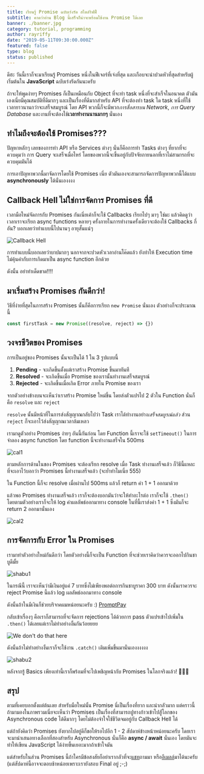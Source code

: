 ```yaml
---
title: เรียนรู้ Promise ฉบับเร่งรัด สไตล์ริฟฟี่
subtitle: คาดว่าอ่าน Blog นี้เสร็จก็น่าจะพร้อมใช้งาน Promise ได้เลย
banner: ./banner.jpg
category: tutorial, programming
author: rayriffy
date: "2019-05-11T09:30:00.000Z"
featured: false
type: blog
status: published
---
```


ดีฮะ วันนี้เราก็จะมาเรียนรู้ Promises หนึ่งในฟีเจอร์ที่เจ๋งที่สุด และเกือบจะน่าปวดหัวที่สุดสำหรับผู้เริ่มต้นใน **JavaScript** ฉบับเร่งรัดกันนะครับ

ถ้าจะให้พูดง่ายๆ Promises ก็เป็นเหมือนกับ Object ที่จะทำ task หนึ่งที่จะสำเร็จในอนาคต ตัวมันเองเนี่ยมีคุณสมบัติที่ดีมากๆ และเป็นเรื่องที่ดีมากสำหรับ API ที่จะต้องทำ task ใด task หนึ่งที่ใช้เวลายาวนานกว่าจะเสร็จสมบูรณ์ โดย API พวกนี้ก็จะมีพวก*การสื่อสารบน Network*, *การ Query Database* และงานที่จะต้องใช้**เวลาทำงานนานมากๆ** นั่นเอง

## ทำไมถึงจะต้องใช้ Promises???

ปัญหาหลักๆ เลยของการทำ API หรือ Services ต่างๆ นั่นก็คือการทำ Tasks ต่างๆ ที่ยากที่จะควบคุมว่า การ Query จะเสร็จเมื่อไหร่ โดยของพวกนี้จะขึ้นอยู่กับปัจจัยภายนอกที่เราไม่สามารถที่จะควบคุมมันได้

การเอาปัญหาพวกนี้มาจัดการโดยใช้ Promises เนี่ย ตัวมันเองจะสามารถจัดการปัญหาพวกนี้ได้แบบ **asynchronously** ได้นั่นเองงงง

## Callback Hell ไม่ใช่การจัดการ Promises ที่ดี

เวลามือใหม่จัดการกับ Promises กันเนี่ยเค้าก็จะใช้ Callbacks เรียกไปๆ มาๆ ใช่มะ แล้วคิดดูว่าเวลาเราจะเรียก async functions หลายๆ ครั้งภายในการทำงานครั้งเดียวจะต้องใช้ Callbacks กี่อัน? บอกเลยว่าทำแบบนี้ไปนานๆ อายุสั้นแน่ๆ

![Callback Hell](./1.png)

การทำแบบนี้บอกเลยว่าบาปมากๆ นอกจากจะปวดหัวเวลาอ่านโค๊ดแล้ว ยังทำให้ Execution time ไม่คุ้นค่ากับการเกิดมาเป็น async function อีกด้วย

ดังนั้น อย่าทำเด็ดขาด!!!!

## มาเริ่มสร้าง Promises กันดีกว่า!

วิธีที่ง่ายที่สุดในการสร้าง Promises นั้นก็คือการเรียก `new Promise` นั่นเอง ตัวอย่างก็จะประมาณนี้

```javascript
const firstTask = new Promise((resolve, reject) => {})
```

## วงจรชีวิตของ Promises

การเป็นอยู่ของ Promises นั้นจะเป็นได้ 1 ใน 3 รูปแบบนี้

1.  **Pending** - จะเกิดขึ้นตั้งแต่เราสร้าง Promise ขึ้นมาทันที
2.  **Resolved** - จะเกิดขึ้นเมื่อ Promise ของเรานั้นทำงานเสร็จสมบูรณ์
3.  **Rejected** - จะเกิดขึ้นเมื่อเกิด Error ภายใน Promise ของเรา

จากตัวอย่างข้างบนจะเห็นว่าเราสร้าง Promise ใหม่ขึ้น โดยส่งตัวแปรไป 2 ตัวใน Function นั่นก็คือ `resolve` และ `reject`

`resolve` นั้นมีหน้าที่ในการส่งสัญญาณกลับไปว่า Task เราได้ทำงานอย่าง*เสร็จสมบูรณ์แล้ว* ส่วน `reject` ก็จะเอาไว้ส่งสัญญาณเวลาล้มเหลว

เรามาดูตัวอย่าง Promises ง่ายๆ อันนี้กันก่อน โดย Function นี้เราจะใช้ `setTimeout()` ในการจำลอง async function โดย function นี้จะทำงานเสร็จใน 500ms

![cal1](./2.png)

ตามหลักการด้านในของ Promises จะต้องเรียก resolve เมื่อ Task ทำงานเสร็จแล้ว ก็วิธีนี้แหละที่จะเอาไว้บอกว่า Promises นี้ทำงานเสร็จแล้ว (จะย้ำทำไมเนี่ย 555)

ใน Function นี้ก็จะ resolve เมื่อผ่านไป 500ms แล้วก็ return ค่า 1 + 1 ออกมาด้วย

แล้วพอ Promises ทำงานเสร็จแล้ว เราก็จะต้องบอกมันว่าจะให้ทำอะไรต่อ เราก็จะใช้ `.then()` โดยตามตัวอย่างเราก็จะให้ log ค่าผลลัพธ์ออกมาทาง console ในที่นี้เราส่งค่า 1 + 1 ซึ่งมันก็จะ return 2 ออกมานั่นเอง

![cal2](./3.png)

## การจัดการกับ Error ใน Promises

เรามาทำตัวอย่างใหม่กันดีกว่า โดยตัวอย่างนี้ก็จะเป็น Function ที่จะช่วยเราคิดว่าควรจะออกไปกินชาบูดีมั้ย

![shabu1](./4.png)

ในกรณีนี้ เราจะเห็นว่ามีเงินอยู่แค่ 7 บาทซึ่งไม่เพียงพอต่อการกินชาบูราคา 300 บาท ดังนั้นเราควรจะ reject Promise นี้แล้ว log ผลลัพธ์ออกมาทาง console

ดังนั้นถ้าในมีเงินก็ช่วยบริจาคผมหน่อยนะครับ :) [PromptPay](https://storage.rayriffy.com/files/image/PROMPTPAY.png)

กลับเข้าเรื่องๆ คือเราก็สามารถที่จะจัดการ rejections ได้ด้วยการ pass ตัวแปรเข้าไปเพิ่มใน `.then()` ได้เลยแต่เราไม่ทำอย่างงั้นกันว้อยยยย

![We don't do that here](./bp.jpg)

ดังนั้นถ้าไม่ทำอย่างงั้นเราก็จะใช้งาน `.catch()` เติมเพิ่มขึ้นมานั่นเองงงงงง

![shabu2](./5.png)

หลังจากรู้ Basics เพียงเท่านี้เราก็พร้อมที่จะไปเพชิญหน้ากับ Promises ในโลกจริงแล้ว! 🎉🎉🎉

## สรุป

ตามที่เคยบอกตั้งแต่ต้นเลย สำหรับมือใหม่นั้น Promise นี่เป็นเรื่องที่ยาก และน่ากลัวมาก แต่คราวนี้ถ้ามามองในภาพรวมเนี่ยจะเห็นว่า Promises เป็นเรื่องที่สามารถปูทางก้าวเข้าไปสู้่โลกของ Asynchronous code ได้ดีมากๆ โดยไม่ต้องจำใจใช้ชีวิตจมอยู่กับ Callback Hell ได้

แต่ถ้ายังคิดว่่า Promises ยังยากไปอยู่ดีก็ขอให้รอไปอีก 1 - 2 สัปดาห์ข้างหน้าหน่อยนะครับ โดยเราจะมานำเสนอทางเลือกที่สองสำหรับ Asynchronous นั่นก็คือ **async / await** นั่นเอง โดยมันจะทำให้เขียน JavaScript ได้ง่ายขึ้นเยอะมากถ้าเข้าใจมัน

แต่สำหรับในส่วน Promises นี้ถ้าใครมีข้อสงสัยก็อย่าเรากลัวที่จะ[แชท](https://m.me/rayriffy)ถามมา หรือ[อีเมลล์](mailto://contact@rayriffy.com)มาได้นะครับ (แต่สัปดาห์นี้อาจจะตอบช้าหน่อยเพราะเรายังสอบ Final อยู่ ;-;)
